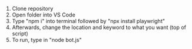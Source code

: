 1. Clone repository 
2. Open folder into VS Code
3. Type "npm i" into terminal followed by "npx install playwright"
4. Afterwards, change the location and keyword to what you want (top of script)
5. To run, type in "node bot.js"
